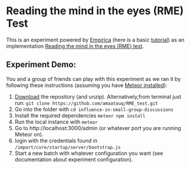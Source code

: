 # Reading the mind in the eyes (RME) Test

This is an experiment powered by [Empirica](https://github.com/empiricaly/empirica) (here is a basic [tutorial](https://github.com/empiricaly/tutorial)) as an implementation [Reading the mind in the eyes (RME) test](https://www.autismresearchcentre.com/arc_tests).

## Experiment Demo:
You and a group of friends can play with this experiment as we ran it by following these instructions (assuming you have [Meteor installed](https://www.meteor.com/install)):
1. [Download](https://github.com/amaatouq/RME_test/archive/master.zip) the repository (and unzip). Alternatively,from terminal just run:
```git clone https://github.com/amaatouq/RME_test.git```
2. Go into the folder with `cd influence-in-small-group-discussions`
3. Install the required dependencies `meteor npm install`
4. Run the local instance with `meteor`
5. Go to http://localhost:3000/admin (or whatever port you are running Meteor on).
6. login with the credentials found in `/import/core/startup/server/bootstrap.js`
7. Start a new batch with whatever configuration you want (see documentation about experiment configuration).